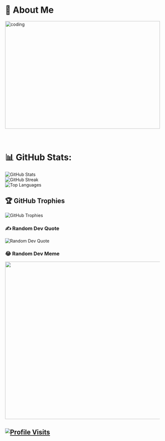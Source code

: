 # 💫 About Me
<img align="center" alt="coding" width="100%" height="350px" src="coding.gif" width="512px"/><br><br><br>

# 📊 GitHub Stats:
![GitHub Stats](https://github-readme-stats.vercel.app/api?username=Ronit26Mehta&theme=vue-dark&hide_border=false&include_all_commits=false&count_private=false)<br/>
![GitHub Streak](https://github-readme-streak-stats.herokuapp.com/?user=Ronit26Mehta&theme=vue-dark&hide_border=false)<br/>
![Top Languages](https://github-readme-stats.vercel.app/api/top-langs/?username=Ronit26Mehta&theme=vue-dark&hide_border=false&include_all_commits=false&count_private=false&layout=compact)

## 🏆 GitHub Trophies
![GitHub Trophies](https://github-profile-trophy.vercel.app/?username=Ronit26Mehta&theme=onedark&no-frame=false&no-bg=true&margin-w=4)

### ✍️ Random Dev Quote
![Random Dev Quote](https://quotes-github-readme.vercel.app/api?type=horizontal&theme=radical)

### 😂 Random Dev Meme
<img src="https://rm.up.railway.app/" width="512px"/>

[![Profile Visits](https://visitcount.itsvg.in/api?id=Ronit26Mehta&icon=8&color=0)](https://visitcount.itsvg.in)
---
<!-- Proudly created with GPRM ( https://gprm.itsvg.in ) -->
